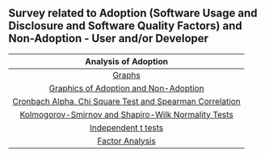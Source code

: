 Survey related to Adoption (Software Usage and Disclosure and Software Quality Factors) and Non-Adoption - User and/or Developer
-----------
| Analysis of Adoption |
|    :---:    |  
| [Graphs](https://github.com/ericamourao/researchsoftware/blob/main/Graphs.md) 
| [Graphics of Adoption and Non-Adoption](https://github.com/ericamourao/researchsoftware/blob/main/GraphsAdoptionNonAdoption.md) 
| [Cronbach Alpha, Chi Square Test and Spearman Correlation](https://github.com/ericamourao/researchsoftware/blob/main/CronbachChiSquareCorrelation.md) 
| [Kolmogorov-Smirnov and Shapiro-Wilk Normality Tests](https://github.com/ericamourao/researchsoftware/blob/main/KoSmirnovShWilkTests.md) 
| [Independent t tests](https://github.com/ericamourao/researchsoftware/blob/main/IndependenttTest.md) 
| [Factor Analysis](https://github.com/ericamourao/researchsoftware/blob/main/FactorAnalysis.md)
